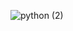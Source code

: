 ![python (2)](https://github.com/alipazar/Projects-in-Python-Core/assets/96140160/91aa69db-0975-470f-a8ea-56098987e5d9)

